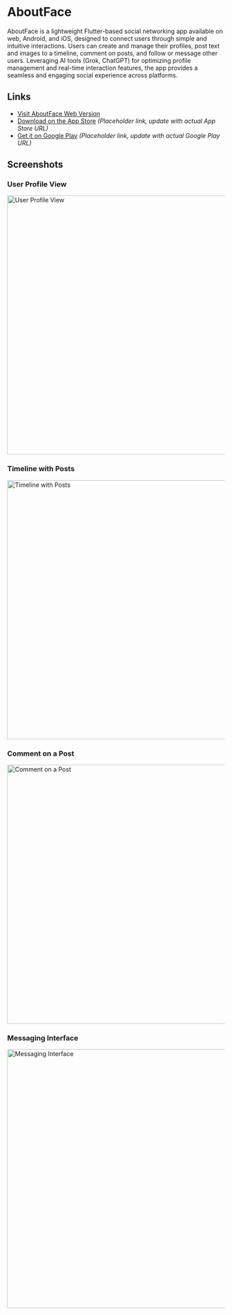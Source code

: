 # AboutFace

AboutFace is a lightweight Flutter-based social networking app available on web, Android, and iOS, designed to connect users through simple and intuitive interactions. Users can create and manage their profiles, post text and images to a timeline, comment on posts, and follow or message other users. Leveraging AI tools (Grok, ChatGPT) for optimizing profile management and real-time interaction features, the app provides a seamless and engaging social experience across platforms.

## Links
- [Visit AboutFace Web Version](https://aboutface.social)
- [Download on the App Store](#) *(Placeholder link, update with actual App Store URL)*
- [Get it on Google Play](#) *(Placeholder link, update with actual Google Play URL)*

## Screenshots

### User Profile View
<img src="https://kevinyancy.com/images/aboutface/aboutface1.png" alt="User Profile View" width="600">

### Timeline with Posts
<img src="https://kevinyancy.com/images/aboutface/aboutface2.png" alt="Timeline with Posts" width="600">

### Comment on a Post
<img src="https://kevinyancy.com/images/aboutface/aboutface3.png" alt="Comment on a Post" width="600">

### Messaging Interface
<img src="https://kevinyancy.com/images/aboutface/aboutface4.png" alt="Messaging Interface" width="600">
